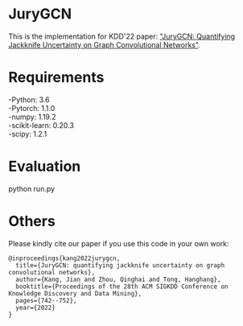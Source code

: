 # JuryGCN

This is the implementation for KDD'22 paper: ["JuryGCN: Quantifying Jackknife Uncertainty on Graph Convolutional Networks"](https://dl.acm.org/doi/pdf/10.1145/3534678.3539286?casa_token=rRgnUo3vPOUAAAAA:x81aqtd5ffaxYeKlZ_OaR7G9oQ66n-2e1crUrYXklxa46JUq1xRwyh36jv68bnq7OpbK4NLdYM8f1g).

# Requirements
-Python: 3.6  
-Pytorch: 1.1.0  
-numpy: 1.19.2  
-scikit-learn: 0.20.3  
-scipy: 1.2.1

# Evaluation
python run.py

# Others
Please kindly cite our paper if you use this code in your own work:

```
@inproceedings{kang2022jurygcn,
  title={JuryGCN: quantifying jackknife uncertainty on graph convolutional networks},
  author={Kang, Jian and Zhou, Qinghai and Tong, Hanghang},
  booktitle={Proceedings of the 28th ACM SIGKDD Conference on Knowledge Discovery and Data Mining},
  pages={742--752},
  year={2022}
}
```
